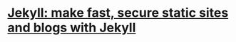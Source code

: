 
[Jekyll: make fast, secure static sites and blogs with Jekyll](https://www.udemy.com/static-website-generator-fast-secure-sites-blogs-with-jekyll/learn/v4/content)
======
